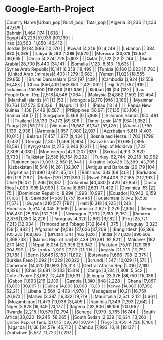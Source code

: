 # Google-Earth-Project
|Country Name        |Urban_pop| Rural_pop| Total_pop |
|Algeria             |31,236   |11,433    |42,679     |               |          
|Bahrain             |1,464    |174       |1,638      |               |                       
|Egypt               |43,229   |57,939    |101,169    |               |          
|Iraq                |28,563   |11,850    |40,412     |               |     
|Jordan              |9,184    |886       |10,070     |               |
|Kuwait              |4,249    |0         |4,249      |               |
|Lebanon             |5,384    |682       |6,066      |               |
|Libya               |5,282    |1,288     |6,570      |               |
|Morocco             |23,078   |13,557    |36,635     |               |
|Oman                |4,274    |728       |5,002      |               |
|Qatar               |2,722    |22        |2,744      |               |
|Saudi Arabia        |28,700   |5,440     |34,141     |               |
|Somalia             |7,123    |8,513     |15,636     |               |                           
|Syrian Arab Republic|10,141   |8,358     |18,499     |               |
|Tunisia             |8,160    |3,623     |11,783     |               |
|United Arab Emirates|8,403    |1,279     |9,682      |               |
|Yemen               |11,025   |18,555    |29,850     |               |
|Brunei Darussalam   |342      |97        |439        |               |
|Cambodia            |3,924    |12,559    |16,483     |               |
|China               |856,409  |563,653   |1,420,062  |               |
|Fiji                |521      |397       |919        |               |
|Indonesia           |150,900  |118,636   |269,536    |               |
|Kiribati            |66       |54        |120        |               |
|Lao People Dem. Rep.|2,518    |4,546     |7,064      |               |
|Malaysia            |24,862   |7,592     |32,454     |               |
|Marshall Islands    |41       |12        |53         |               |
|Mongolia            |2,170    |996       |3,166      |               |
|Myanmar             |16,764   |37,573    |54,336     |               |
|Nauru               |11       |0         |           |               | 
|Palau               |18       |4         |           |               |
|Papua New Guinea    |1,138    |7,449     |8,587      |               |
|Philippines         |50,971   |57,135    |108,106    |               |
|Samoa               |49       |7         |           |               |
|Singapore           |5,868    |0         |5,868      |               |
|Solomon Islands     |154      |481       |           |               |
|Thailand            |35,133   |34,173    |69,306     |               |
|Timor-Leste         |419      |934       |1,352      |               |
|Tonga               |25       |85        |110        |               |
|Vietnam             |35,687   |61,742    |97,429     |               |
|Albania             |1,799    |1,139     |2,938      |               |
|Armenia             |1,857    |1,080     |2,937      |               | 
|Azerbaijan          |5,611    |4,403     |10,015     |               |
|Belarus             |7,457    |1,977     |9,434      |               |
|Bosnia and Herze.   |1,703    |1,799     |3,502      |               |
|Gerogia             |2,305    |1,599     |3,904      |               |
|Kazakhstan          |10,698   |7,895     |18,593     |               |
|Kyrgyzstan          |2,275    |3,943     |6,219      |               |
|Rep. of Moldova     |1,722    |2,308     |4,030      |               |
|Montenegro          |423      |207       |629        |               |
|Serbia              |4,913    |3,820     |8,733      |               |
|Tajikistan          |2,538    |6,754     |9,292      |               |
|Turkey              |62,744   |20,218    |82,962     |               |
|Turkmenistan        |3,093    |2,850     |5,943      |               |
|Ukraine             |30,426   |13,369    |43,795     |               |
|Uzbekistan          |16,546   |16,261    |32,807     |               |
|Antigua and Barbuda |26       |79        |104        |               |
|Argentina           |41,490   |3,612     |45,102     |               |
|Bahamas             |335      |68        |403        |               |
|Barbados            |89       |198       |287        |               |
|Belize              |179      |211       |390        |               |
|Brazil              |184,408  |27,985    |212,393    |               |
|Chile               |16,071   |2,266     |18,337     |               |
|Colombia            |40,430   |9,420     |49,850     |               |
|Costa Rica          |4,003    |996       |4,999      |               |
|Cuba                |8,861    |2,631     |11,492     |               |
|Dominica            |53       |22        |75         |               |
|Dominican Republic  |8,998    |1,998     |10,997     |               |
|Ecuador             |10,942   |6,159     |17,100     |               |
|El Salvador         |4,689    |1,757     |6,445      |               |
|Guatemala           |9,042    |8,536     |17,578     |               |
|Guyana              |210      |577       |787        |               |
|Haiti               |6,318    |4,925     |11,243     |               |
|Honduras            |5,524    |4,045     |9,569      |               |
|Jamaica             |1,627    |1,279     |2,906      |               |
|Mexico              |106,450  |25,878    |132,328    |               |
|Nicaragua           |3,732    |2,619     |6,351      |               |
|Panama              |2,876    |1,350     |4,226      |               |
|Paraguay            |4,320    |2,662     |6,982      |               |
|Peru                |25,721   |7,213     |32,934     |               |
|Trinodad and Tobago |732      |644       |1,375      |               |
|Uruguay             |3,323    |159       |3,482      |               |
|Afghanistan         |9,583    |27,626    |37,209     |               | 
|Bangladesh          |62,866   |105,200   |168,066    |               |
|Bhutan              |344      |482       |826        |               | 
|India               |471,828  |896,909   |1,368,738  |               |
|Islamic Rep. of Iran|62,439   |20,381    |82,821     |               |
|Maldives            |182      |270       |452        |               |
|Nepal               |6,034    |23,908    |29,942     |               |
|Pakistan            |75,511   |129,086   |204,596    |               | 
|Sri Lanka           |3,906    |17,112    |21,019     |               |
|Angola              |21,036   |10,752    |31,788     |               | 
|Benin               |5,646    |6,153     |11,802     |               | 
|Botswana            |1,666    |708       |2,375      |               |
|Burkina Faso        |6,092    |14,229    |20,322     |               |
|Burundi             |1,547    |10,029    |11,576     |               | 
|Cameroon            |14,420   |10,893    |25,313     |               |
|Central African Rep.|2,016    |2,180     |4,826      |               |
|Chad                |3,681    |12,133    |15,814     |               |
|Congo               |3,734    |1,808     |5,542      |               |
|Cote d'Ivoire       |13,082   |12,449    |25,531     |               |
|Ethiopia            |23,376   |86,759    |110,136    |               |
|Gabon               |1,893    |216       |2,109      |               |
|Gambia              |1,380    |848       |2,228      |               |
|Ghana               |17,067   |13,030    |30,097     |               |
|Guinea              |4,890    |8,508     |13,39      |               |
|Kenya               |14,363   |37,852    |52,215     |               |
|Liberia             |2,569    |2,408     |4,978      |               |
|Madagascar          |10,211   |16,759    |26,970     |               |
|Malawi              |3,387    |16,332    |19,719     |               |
|Mauritania          |2,541    |2,121     |4,661      |               |
|Mozambique          |11,473   |19,936    |31,409     |               |
|Namibia             |1,349    |1,293     |2,642      |               |
|Niger               |3,828    |19,349    |23,177     |               |
|Nigeria             |102,806  |98,156    |200,962    |               |
|Rwanda              |2,215.   |10,579    |12,794     |               |
|Senegal             |7,979    |8,765     |16,744     |               |
|South Africa        |38,820   |19,245    |58,065     |               |
|South Sudan         |2,639    |10,624    |13,263     |               |
|United Rep. of Tanz.|21,015   |39,898    |60,914     |               |
|Togo                |3,459    |4,728     |8,186      |               |
|Uganda              |11,136   |34,576    |45,712     |               |
|Zambia              |7,993    |10,14     |18,137     |               | 
|Zimbabwe            |5,572    |11,726    |17,297     |               |

